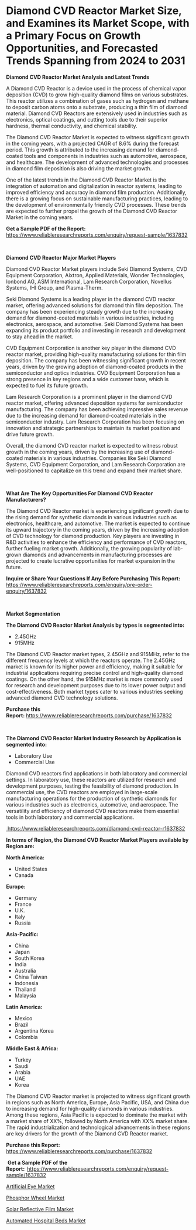 <p><h1>Diamond CVD Reactor Market Size, and Examines its Market Scope, with a Primary Focus on Growth Opportunities, and Forecasted Trends Spanning from 2024 to 2031</h1></p><p><strong>Diamond CVD Reactor Market Analysis and Latest Trends</strong></p>
<p><p>A Diamond CVD Reactor is a device used in the process of chemical vapor deposition (CVD) to grow high-quality diamond films on various substrates. This reactor utilizes a combination of gases such as hydrogen and methane to deposit carbon atoms onto a substrate, producing a thin film of diamond material. Diamond CVD Reactors are extensively used in industries such as electronics, optical coatings, and cutting tools due to their superior hardness, thermal conductivity, and chemical stability.</p><p>The Diamond CVD Reactor Market is expected to witness significant growth in the coming years, with a projected CAGR of 8.6% during the forecast period. This growth is attributed to the increasing demand for diamond-coated tools and components in industries such as automotive, aerospace, and healthcare. The development of advanced technologies and processes in diamond film deposition is also driving the market growth.</p><p>One of the latest trends in the Diamond CVD Reactor Market is the integration of automation and digitalization in reactor systems, leading to improved efficiency and accuracy in diamond film production. Additionally, there is a growing focus on sustainable manufacturing practices, leading to the development of environmentally friendly CVD processes. These trends are expected to further propel the growth of the Diamond CVD Reactor Market in the coming years.</p></p>
<p><strong>Get a Sample PDF of the Report:&nbsp;</strong> <a href="https://www.reliableresearchreports.com/enquiry/request-sample/1637832">https://www.reliableresearchreports.com/enquiry/request-sample/1637832</a></p>
<p>&nbsp;</p>
<p><strong>Diamond CVD Reactor Major Market Players</strong></p>
<p><p>Diamond CVD Reactor Market players include Seki Diamond Systems, CVD Equipment Corporation, Aixtron, Applied Materials, Wonder Technologies, Ionbond AG, ASM International, Lam Research Corporation, Novellus Systems, IHI Group, and Plasma-Therm.</p><p>Seki Diamond Systems is a leading player in the diamond CVD reactor market, offering advanced solutions for diamond thin film deposition. The company has been experiencing steady growth due to the increasing demand for diamond-coated materials in various industries, including electronics, aerospace, and automotive. Seki Diamond Systems has been expanding its product portfolio and investing in research and development to stay ahead in the market.</p><p>CVD Equipment Corporation is another key player in the diamond CVD reactor market, providing high-quality manufacturing solutions for thin film deposition. The company has been witnessing significant growth in recent years, driven by the growing adoption of diamond-coated products in the semiconductor and optics industries. CVD Equipment Corporation has a strong presence in key regions and a wide customer base, which is expected to fuel its future growth.</p><p>Lam Research Corporation is a prominent player in the diamond CVD reactor market, offering advanced deposition systems for semiconductor manufacturing. The company has been achieving impressive sales revenue due to the increasing demand for diamond-coated materials in the semiconductor industry. Lam Research Corporation has been focusing on innovation and strategic partnerships to maintain its market position and drive future growth.</p><p>Overall, the diamond CVD reactor market is expected to witness robust growth in the coming years, driven by the increasing use of diamond-coated materials in various industries. Companies like Seki Diamond Systems, CVD Equipment Corporation, and Lam Research Corporation are well-positioned to capitalize on this trend and expand their market share.</p></p>
<p>&nbsp;</p>
<p><strong>What Are The Key Opportunities For Diamond CVD Reactor Manufacturers?</strong></p>
<p><p>The Diamond CVD Reactor market is experiencing significant growth due to the rising demand for synthetic diamonds in various industries such as electronics, healthcare, and automotive. The market is expected to continue its upward trajectory in the coming years, driven by the increasing adoption of CVD technology for diamond production. Key players are investing in R&D activities to enhance the efficiency and performance of CVD reactors, further fueling market growth. Additionally, the growing popularity of lab-grown diamonds and advancements in manufacturing processes are projected to create lucrative opportunities for market expansion in the future.</p></p>
<p><strong>Inquire or Share Your Questions If Any Before Purchasing This Report:</strong> <a href="https://www.reliableresearchreports.com/enquiry/pre-order-enquiry/1637832">https://www.reliableresearchreports.com/enquiry/pre-order-enquiry/1637832</a></p>
<p>&nbsp;</p>
<p><strong>Market Segmentation</strong></p>
<p><strong>The Diamond CVD Reactor Market Analysis by types is segmented into:</strong></p>
<p><ul><li>2.45GHz</li><li>915MHz</li></ul></p>
<p><p>The Diamond CVD Reactor market types, 2.45GHz and 915MHz, refer to the different frequency levels at which the reactors operate. The 2.45GHz market is known for its higher power and efficiency, making it suitable for industrial applications requiring precise control and high-quality diamond coatings. On the other hand, the 915MHz market is more commonly used for research and development purposes due to its lower power output and cost-effectiveness. Both market types cater to various industries seeking advanced diamond CVD technology solutions.</p></p>
<p><strong>Purchase this Report:&nbsp;</strong><a href="https://www.reliableresearchreports.com/purchase/1637832">https://www.reliableresearchreports.com/purchase/1637832</a></p>
<p>&nbsp;</p>
<p><strong>The Diamond CVD Reactor Market Industry Research by Application is segmented into:</strong></p>
<p><ul><li>Laboratory Use</li><li>Commercial Use</li></ul></p>
<p><p>Diamond CVD reactors find applications in both laboratory and commercial settings. In laboratory use, these reactors are utilized for research and development purposes, testing the feasibility of diamond production. In commercial use, the CVD reactors are employed in large-scale manufacturing operations for the production of synthetic diamonds for various industries such as electronics, automotive, and aerospace. The versatility and efficiency of diamond CVD reactors make them essential tools in both laboratory and commercial applications.</p></p>
<p><a href="https://www.reliableresearchreports.com/diamond-cvd-reactor-r1637832">&nbsp;https://www.reliableresearchreports.com/diamond-cvd-reactor-r1637832</a></p>
<p><strong>In terms of Region, the Diamond CVD Reactor Market Players available by Region are:</strong></p>
<p>
    <p> <strong> North America: </strong>
        <ul>
            <li>United States</li>
            <li>Canada</li>
        </ul>
        </p> 
    <p> <strong> Europe: </strong>
        <ul>
            <li>Germany</li>
            <li>France</li>
            <li>U.K.</li>
            <li>Italy</li>
            <li>Russia</li>
        </ul>
        </p> 
    <p> <strong> Asia-Pacific: </strong>
        <ul>
            <li>China</li>
            <li>Japan</li>
            <li>South Korea</li>
            <li>India</li>
            <li>Australia</li>
            <li>China Taiwan</li>
            <li>Indonesia</li>
            <li>Thailand</li>
            <li>Malaysia</li>
        </ul>
        </p> 
    <p> <strong> Latin America: </strong>
        <ul>
            <li>Mexico</li>
            <li>Brazil</li>
            <li>Argentina Korea</li>
            <li>Colombia</li>
        </ul>
        </p> 
    <p> <strong> Middle East & Africa: </strong>
        <ul>
            <li>Turkey</li>
            <li>Saudi</li>
            <li>Arabia</li>
            <li>UAE</li>
            <li>Korea</li>
        </ul>
    </p>
    </p>
<p><p>The Diamond CVD Reactor market is projected to witness significant growth in regions such as North America, Europe, Asia Pacific, USA, and China due to increasing demand for high-quality diamonds in various industries. Among these regions, Asia Pacific is expected to dominate the market with a market share of XX%, followed by North America with XX% market share. The rapid industrialization and technological advancements in these regions are key drivers for the growth of the Diamond CVD Reactor market.</p></p>
<p><strong>Purchase this Report: </strong><a href="https://www.reliableresearchreports.com/purchase/1637832">https://www.reliableresearchreports.com/purchase/1637832</a></p>
<p>&nbsp;<strong>Get a Sample PDF of the Report:&nbsp;&nbsp;</strong><a href="https://www.reliableresearchreports.com/enquiry/request-sample/1637832">https://www.reliableresearchreports.com/enquiry/request-sample/1637832</a></p>
<p><strong></strong></p>
<p><p><a href="https://www.linkedin.com/pulse/artificial-eye-market-insights-cagr-trends-growth-strategies-cavill-cezlf">Artificial Eye Market</a></p><p><a href="https://github.com/AndreanneHane2023/Market-Research-Report-List-1/blob/main/phosphor-wheel-market.md">Phosphor Wheel Market</a></p><p><a href="https://github.com/HugoFirst21/Market-Research-Report-List-1/blob/main/solar-reflective-film-market.md">Solar Reflective Film Market</a></p><p><a href="https://www.linkedin.com/pulse/automated-hospital-beds-market-size-outlook-forecast-2024-2031-nhtoc">Automated Hospital Beds Market</a></p></p>